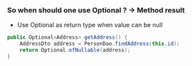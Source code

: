 ### So when should one use Optional ? &rarr; Method result

* Use Optional as return type when value can be null

```java
public Optional<Address> getAddress() {
    AddressDto address = PersonDao.findAddress(this.id);
    return Optional.ofNullable(address);
}
```